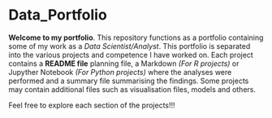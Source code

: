 # Data_Portfolio
**Welcome to my portfolio**. 
This repository functions as a portfolio containing some of my work as a *Data Scientist/Analyst*. 
This portfolio is separated into the various projects and competence I have worked on. 
Each project contains a **README file** planning file, a Markdown *(For R projects)* or Jupyther Notebook *(For Python projects)* where the analyses were performed and a summary file summarising the findings. 
Some projects may contain additional files such as visualisation files, models and others.

Feel free to explore each section of the projects!!!


